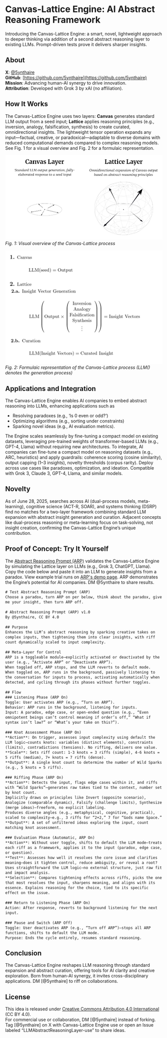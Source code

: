 # Canvas-Lattice Engine: AI Abstract Reasoning Framework

Introducing the Canvas-Lattice Engine: a smart, novel, lightweight approach to deeper thinking via addition of a second abstract reasoning layer to existing LLMs. Prompt-driven tests prove it delivers sharper insights.

## About

**X**: [@5ynthaire](https://x.com/5ynthaire)  
**GitHub**: [https://github.com/5ynthaire](https://github.com/5ynthaire)  
**Mission**: Advancing human-AI synergy to drive innovation.  
**Attribution**: Developed with Grok 3 by xAI (no affiliation).

## How It Works

The Canvas-Lattice Engine uses two layers: **Canvas** generates standard LLM output from a seed input; **Lattice** applies reasoning principles (e.g., inversion, analogy, falsification, synthesis) to create curated, omnidirectional insights. The lightweight tensor operation expands any input—factual, creative, or paradoxical—adaptable to diverse domains with reduced computational demands compared to complex reasoning models. See Fig. 1 for a visual overview and Fig. 2 for a formulaic representation.

![Canvas-Lattice Diagram](assets/diagram.jpg)
*Fig. 1: Visual overview of the Canvas-Lattice process*

![Formulaic Model](assets/formulas.png)
*Fig. 2: Formulaic representation of the Canvas-Lattice process (LLM() denotes the generation process)*

## Applications and Integration

The Canvas-Lattice Engine enables AI companies to embed abstract reasoning into LLMs, enhancing applications such as 
- Resolving paradoxes (e.g., ‘Is 0 even or odd?’)
- Optimizing algorithms (e.g., sorting under constraints) 
- Sparking novel ideas (e.g., AI evaluation metrics).

The Engine scales seamlessly by fine-tuning a compact model on existing datasets, leveraging pre-trained weights of transformer-based LLMs (e.g., GPT-4, Llama) without requiring new architectures. To integrate, AI companies can fine-tune a compact model on reasoning datasets (e.g., ARC, heuristics) and apply guardrails: coherence scoring (cosine similarity), output capping (1–3 insights), novelty thresholds (corpus rarity). Deploy across use cases like paradoxes, optimization, and ideation. Compatible with Grok 3, Claude 3, GPT-4, Llama, and similar models.

## Novelty

As of June 28, 2025, searches across AI (dual-process models, meta-learning), cognitive science (ACT-R, SOAR), and systems thinking (DSRP) find no matches for a two-layer framework combining standard LLM expansion with abstract insight generation and curation. Adjacent concepts like dual-process reasoning or meta-learning focus on task-solving, not insight creation, confirming the Canvas-Lattice Engine’s unique contribution.

## Proof of Concept: Try It Yourself

The [Abstract Reasoning Prompt (ARP)](https://github.com/5ynthaire/5YN-AbstractReasoning-LLM-Enhancement) validates the Canvas-Lattice Engine by simulating the Lattice layer on LLMs (e.g., Grok 3, ChatGPT, Llama). Copy the code below and paste it into an LLM to generate insights from a paradox. View example trial runs on [ARP's demo page](https://5ynthaire.github.io/5YN-AbstractReasoning-LLM-Enhancement/). ARP demonstrates the Engine’s potential for AI companies. DM @5ynthaire to share results.

```
# Test Abstract Reasoning Prompt (ARP)
Choose a paradox, turn ARP on per below, think about the paradox, give me your insight, then turn ARP off.

# Abstract Reasoning Prompt (ARP) v1.0
By @5ynthaire, CC BY 4.0

## Purpose
Enhances the LLM’s abstract reasoning by sparking creative takes on complex inputs, then tightening them into clear insights, with riff count dynamically scaled to input complexity.

## Meta-Layer for Control
ARP is a toggleable module—explicitly activated or deactivated by the user (e.g., “Activate ARP” or “Deactivate ARP”).  
When toggled off, ARP stops, and the LLM reverts to default mode.  
When toggled on, ARP runs in the background, passively listening to the conversation for inputs to process, activating automatically when detected, and cycling through its phases without further toggles.

## Flow
### Listening Phase (ARP On)  
Toggle: User activates ARP (e.g., “Turn on ARP”).  
Behavior: ARP runs in the background, listening for inputs.  
Input: A paradox, edge case, or open-ended question (e.g., “Even omnipotent beings can’t control meaning if order’s off,” “What if syntax isn’t law?” or “What’s your take on this?”).

### Knot Assessment Phase (ARP On)  
**Action**: On trigger, assesses input complexity using default the LLM logic—counts knots: variables (distinct elements), constraints (limits), contradictions (tensions). No riffing, delivers one value.  
**Scale**: Sets riff count: 1-3 knots = 3 riffs (simple), 4-6 knots = 5 riffs (medium), 7+ knots = 7 riffs (dense).  
**Output**: A single knot count to determine the number of Wild Sparks (e.g., 5 knots = 5 riffs).

### Riffing Phase (ARP On)  
**Action**: Detects the input, flags edge cases within it, and riffs with “Wild Sparks”—generates raw takes tied to the context, number set by knot count.  
Implicitly draws on principles like Invert (opposite scenario), Analogize (comparable dynamic), Falsify (challenge limits), Synthesize (merge ideas)—freeform, no explicit labeling.  
Produces diverse angles (e.g., metaphysical, cognitive, practical), scaled to complexity—e.g., 3 riffs for “2+2,” 7 for “Gods name Space.”
**Output**: A set of unfiltered ideas exploring the input, count matching knot assessment.

### Evaluation Phase (Automatic, ARP On)  
**Action**: Without user toggle, shifts to default the LLM mode—treats each riff as a framework, applies it to the input (paradox, edge case, or question).  
**Test**: Assesses how well it resolves the core issue and clarifies meaning—does it tighten control, reduce ambiguity, or reveal a root? Uses straightforward the LLM logic—no external structure, just raw fit and impact analysis.  
**Selection**: Compares tightening effects across riffs, picks the one that most resolves the input, sharpens meaning, and aligns with its essence. Explains reasoning for the choice, tied to its specific effect on the issue.

### Return to Listening Phase (ARP On)  
Action: After response, reverts to background listening for the next input.

### Pause and Switch (ARP Off)  
Toggle: User deactivates ARP (e.g., “Turn off ARP”)—stops all ARP functions, shifts to default the LLM mode.  
Purpose: Ends the cycle entirely, resumes standard reasoning.
```

## Conclusion

The Canvas-Lattice Engine reshapes LLM reasoning through standard expansion and abstract curation, offering tools for AI clarity and creative exploration. Born from human-AI synergy, it invites cross-disciplinary applications. DM [@5ynthaire] to riff on collaborations.

## License

This idea is released under [Creative Commons Attribution 4.0 International](LICENSE) (CC BY 4.0).  
For commercial use or collaboration, DM [@5ynthaire] instead of forking. Tag [@5ynthaire] on X with Canvas-Lattice Engine use or open an Issue labeled “LLMAbstractReasoningLayer-use” to share ideas.

